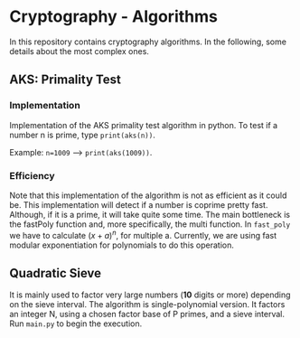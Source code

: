 # Cryptography - Algorithms

In this repository contains cryptography algorithms. In the following, some details about the most complex ones.

## AKS: Primality Test

### Implementation
Implementation of the AKS primality test algorithm in python. To test if a number n is prime, type `print(aks(n))`.

Example: `n=1009` ⟶ `print(aks(1009))`.

### Efficiency
Note that this implementation of the algorithm is not as efficient as it could be. This implementation will detect if a number is coprime pretty fast. Although, if it is a prime, it will take quite some time. The main bottleneck is the fastPoly function and, more specifically, the multi function. In  `fast_poly` we have to calculate $(x+a)^{n}$, for multiple a. Currently, we are using fast modular exponentiation for polynomials to do this operation.

## Quadratic Sieve

It is mainly used to factor very large numbers (**10** digits or more) depending on the sieve interval. The algorithm is single-polynomial version. It factors an integer N, using a chosen factor base of P primes, and a sieve interval. Run `main.py` to begin the execution.
